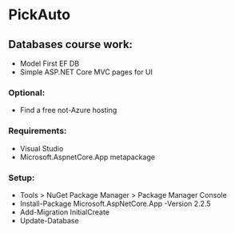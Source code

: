 # PickAuto
## Databases course work:
- Model First EF DB
- Simple ASP.NET Core MVC pages for UI

### Optional:
- Find a free not-Azure hosting

### Requirements:
- Visual Studio
- Microsoft.AspnetCore.App metapackage

### Setup:
- Tools > NuGet Package Manager > Package Manager Console
- Install-Package Microsoft.AspNetCore.App -Version 2.2.5
- Add-Migration InitialCreate
- Update-Database
